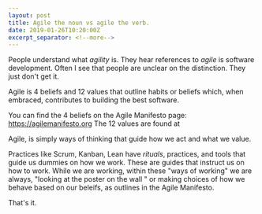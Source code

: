 ```yaml
---
layout: post
title: Agile the noun vs agile the verb.
date: 2019-01-26T10:20:00Z
excerpt_separator: <!--more-->
---
```


People understand what _agility_ is.  They hear references to _agile_ is software development. Often I see that people are unclear on
the distinction.  They just don't get it.
<!--more-->

Agile is 4 beliefs and 12 values that outline habits or beliefs which, when embraced, contributes to building the best software.

You can find the 4 beliefs on the Agile Manifesto page: https://agilemanifesto.org
The 12 values are found at

Agile, is simply ways of thinking that guide how we act and what we value.

Practices like Scrum, Kanban, Lean have _rituals_, practices, and tools that guide us dummies on how we work.
These are guides that instruct us on how to work.  While we are working, within these "ways of working" we are always,
"looking at the poster on the wall " or making choices of how we behave based on our beleifs, as outlines in the Agile Manifesto.

That's it.
